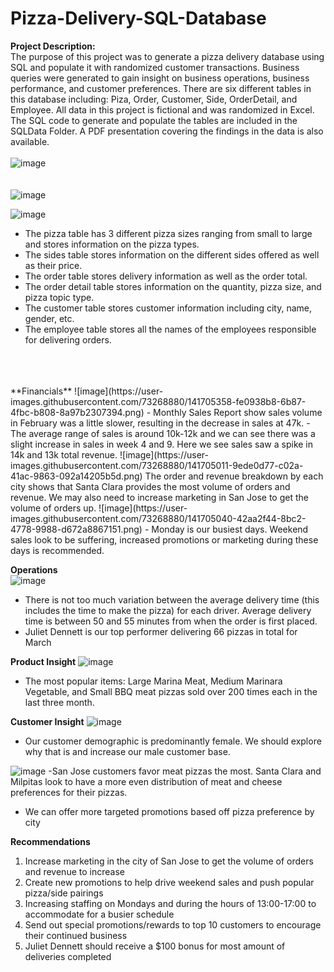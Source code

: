 # Pizza-Delivery-SQL-Database

**Project Description:**
<br /> The purpose of this project was to generate a pizza delivery database using SQL and populate it with randomized customer transactions. Business queries were generated to gain insight on business operations, business performance, and customer preferences. There are six different tables in this database including: Piza, Order, Customer, Side, OrderDetail, and Employee. All data in this project is fictional and was randomized in Excel. The SQL code to generate and populate the tables are included in the SQLData Folder. A PDF presentation covering the findings in the data is also available.
<br />
<br />
![image](https://user-images.githubusercontent.com/73268880/141704892-49b38892-ebb2-459d-99e8-5bd15bada8ca.png)
<br />
<br />
<br />
![image](https://user-images.githubusercontent.com/73268880/141702778-f18f7c07-f8e9-4104-b5e6-8cb7f4f20636.png)


![image](https://user-images.githubusercontent.com/73268880/141702636-31950683-43cc-408d-8ec2-baa4ee0ee288.png)
<br />
- The pizza table has 3 different pizza sizes ranging from small to large and stores information on the pizza types.
- The sides table stores information on the different sides offered as well as their price.
- The order table stores delivery information as well as the order total.
- The order detail table stores information on the quantity, pizza size, and pizza topic type.
- The customer table stores customer information including city, name, gender, etc.
- The employee table stores all the names of the employees responsible for delivering orders.

<br />
<br />
<br />
**Financials**
![image](https://user-images.githubusercontent.com/73268880/141705358-fe0938b8-6b87-4fbc-b808-8a97b2307394.png)
- Monthly Sales Report show sales volume in February was a little slower, resulting in the decrease in sales at 47k.
- The average range of sales is around 10k-12k and we can see there was a slight increase in sales in week 4 and 9. Here we see sales saw a spike in 14k and 13k total revenue.
![image](https://user-images.githubusercontent.com/73268880/141705011-9ede0d77-c02a-41ac-9863-092a14205b5d.png)
The order and revenue breakdown by each city shows that Santa Clara provides the most volume of orders and revenue. We may also need to increase marketing in San Jose to get the volume of orders up.
![image](https://user-images.githubusercontent.com/73268880/141705040-42aa2f44-8bc2-4778-9988-d672a8867151.png)
- Monday is our busiest days. Weekend sales look to be suffering, increased promotions or marketing during these days is recommended.

**Operations**
<br />
![image](https://user-images.githubusercontent.com/73268880/141705092-17dd8a45-aac3-4919-b1ca-bd705ab304b0.png)
- There is not too much variation between the average delivery time (this includes the time to make the pizza) for each driver. Average delivery time is between 50 and 55 minutes from when the order is first placed.
- Juliet Dennett is our top performer delivering 66 pizzas in total for March

**Product Insight**
![image](https://user-images.githubusercontent.com/73268880/141705129-bc4ef002-15f9-4ed2-85c6-f7dd24dfc731.png)
- The most popular items: Large Marina Meat, Medium Marinara Vegetable, and Small BBQ meat pizzas sold over 200 times each in the last three month.

**Customer Insight**
![image](https://user-images.githubusercontent.com/73268880/141705247-62e1066a-92ad-495e-9ff9-d8d9399581f2.png)
- Our customer demographic is predominantly female. We should explore why that is and increase our male customer base.

![image](https://user-images.githubusercontent.com/73268880/141705267-791158b5-2341-4778-bb59-529d8d07aa37.png)
-San Jose customers favor meat pizzas the most. Santa Clara and Milpitas look to have a more even distribution of meat and cheese preferences for their pizzas.
- We can offer more targeted promotions based off pizza preference by city

**Recommendations**
1) Increase marketing in the city of San Jose to get the volume of orders  and revenue to increase
2) Create new promotions to help drive weekend sales and push popular pizza/side pairings
3) Increasing staffing on Mondays and during the hours of 13:00-17:00 to accommodate for a busier schedule
4) Send out special promotions/rewards to top 10 customers to encourage their continued business 
5) Juliet Dennett should receive a $100 bonus for most amount of deliveries completed
